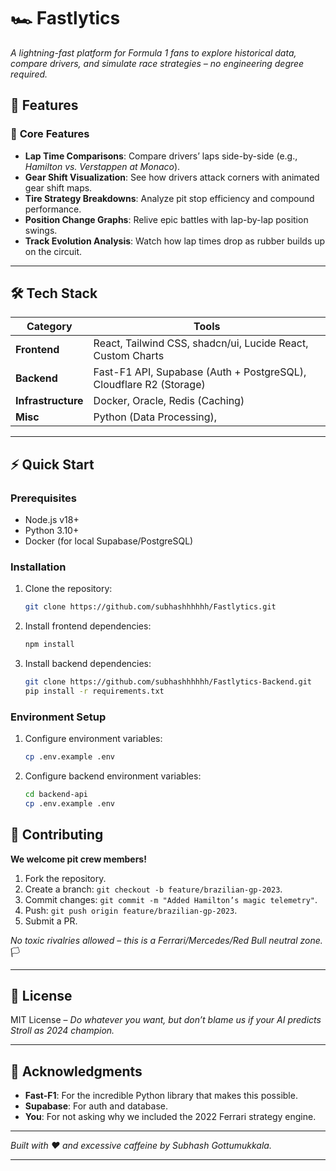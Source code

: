 # 🏎️ Fastlytics 

*A lightning-fast platform for Formula 1 fans to explore historical data, compare drivers, and simulate race strategies – no engineering degree required.*  


## 🚀 Features  

### 🏁 **Core Features**  
- **Lap Time Comparisons**: Compare drivers’ laps side-by-side (e.g., *Hamilton vs. Verstappen at Monaco*).  
- **Gear Shift Visualization**: See how drivers attack corners with animated gear shift maps.  
- **Tire Strategy Breakdowns**: Analyze pit stop efficiency and compound performance.  
- **Position Change Graphs**: Relive epic battles with lap-by-lap position swings.  
- **Track Evolution Analysis**: Watch how lap times drop as rubber builds up on the circuit.  

---

## 🛠️ Tech Stack  

| **Category**       | **Tools**                                                                 |  
|---------------------|---------------------------------------------------------------------------|  
| **Frontend**        | React, Tailwind CSS, shadcn/ui, Lucide React, Custom Charts     |  
| **Backend**         | Fast-F1 API, Supabase (Auth + PostgreSQL), Cloudflare R2 (Storage)       |  
| **Infrastructure**  | Docker, Oracle, Redis (Caching)                          |  
| **Misc**            | Python (Data Processing), |  

---

## ⚡ Quick Start  

### Prerequisites

- Node.js v18+
- Python 3.10+
- Docker (for local Supabase/PostgreSQL)

### Installation

1. Clone the repository:
   ```bash
   git clone https://github.com/subhashhhhhh/Fastlytics.git
   ```

2. Install frontend dependencies:
   ```bash
   npm install
   ```

3. Install backend dependencies:
   ```bash
   git clone https://github.com/subhashhhhhh/Fastlytics-Backend.git
   pip install -r requirements.txt
   ```

### Environment Setup

1. Configure environment variables:
   ```bash
   cp .env.example .env
   ```

2. Configure backend environment variables:
   ```bash
   cd backend-api
   cp .env.example .env
   ```
   
## 🤝 Contributing  
**We welcome pit crew members!**  
1. Fork the repository.  
2. Create a branch: `git checkout -b feature/brazilian-gp-2023`.  
3. Commit changes: `git commit -m "Added Hamilton’s magic telemetry"`.  
4. Push: `git push origin feature/brazilian-gp-2023`.  
5. Submit a PR.  

*No toxic rivalries allowed – this is a Ferrari/Mercedes/Red Bull neutral zone.* 🏳️  

---

## 📜 License  
MIT License – *Do whatever you want, but don’t blame us if your AI predicts Stroll as 2024 champion.*  

---

## 🙏 Acknowledgments  
- **Fast-F1**: For the incredible Python library that makes this possible.  
- **Supabase**: For auth and database.  
- **You**: For not asking why we included the 2022 Ferrari strategy engine.  

---

*Built with ❤️ and excessive caffeine by Subhash Gottumukkala.*  

---
